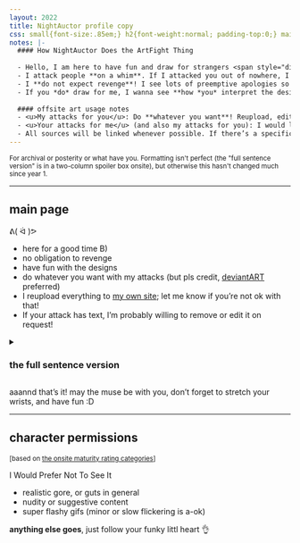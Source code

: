 ```yaml
---
layout: 2022
title: NightAuctor profile copy
css: small{font-size:.85em;} h2{font-weight:normal; padding-top:0;} main ul:first-of-type{padding:.5em 1em .5em 2em;} h3{display:inline; padding-left:0;} .box{padding:0 1em 1em 0;} .box ul{padding-right:0;}
notes: |-
  #### How NightAuctor Does the ArtFight Thing
  
  - Hello, I am here to have fun and draw for strangers <span style="display:inline-block;">:D</span>
  - I attack people **on a whim**. If I attacked you out of nowhere, I might’ve found you offsite, through random/recent/tagged characters, other people’s attacks or defenses, etc.
  - I **do not expect revenge**! I see lots of preemptive apologies so I figured I’d put this out there.
  - If you *do* draw for me, I wanna see **how *you* interpret the designs**, and do <em style="text-transform:uppercase;font-style:normal;">not</em> care about accuracy to the reference. Go nuts! Redesign them! Draw them with your characters! Unless otherwise noted in the character permissions, anything goes.
  
  #### offsite art usage notes
  - <u>My attacks for you</u>: Do **whatever you want**! Reupload, edit, s’all good. Whenever possible, please credit me through [deviant<span style="text-transform:uppercase;">Art</span>](https://www.deviantart.com/nightauctor), by name* if not link. (*<i>NightAuctor</i> and <i>a-flyleaf</i> both work, up to you)
  - <u>Your attacks for me</u> (and also my attacks for you): I would like to show them off so people without ArtFight accounts can see them! So I made [a webpage](https://a-flyleaf.github.io/artfight/) to feature all the art from this event. Think of it like a toyhou.se gallery, except 100% custom-coded and publicly-viewable.
  - All sources will be linked whenever possible. If there’s a specific social media handle you want credited, or you *don't* want a piece shared for whatever reason (no need to disclose), please **let me know**!
---
```

<small>For archival or posterity or what have you. Formatting isn't perfect (the "full sentence version" is in a two-column spoiler box onsite), but otherwise this hasn't changed much since year 1.</small>

----

## main page
ᕕ(&nbsp;ᐛ&nbsp;)ᕗ

- here for a good time <span style="display:inline-block;">B)</span>
- no obligation to revenge
- have fun with the designs
- do whatever you want with my attacks (but pls credit, [deviant<span style="text-transform:uppercase;">Art</span>](https://www.deviantart.com/nightauctor) preferred)
- I reupload everything to [my own site](https://a-flyleaf.github.io/artfight); let me know if you’re not ok with that!
- If your attack has text, I’m probably willing to remove or edit it on request!

<details><summary><h3>the full sentence version</h3></summary><div class="box">{{page.notes|markdownify}}</div></details>

aaannd that’s it! may the muse be with you, don’t forget to stretch your wrists, and have fun <span style="display:inline-block;">:D</span>

----

## character permissions
<small>[based on [the onsite maturity rating categories](https://artfight.net/info/guide-maturity)]</small>

I Would Prefer Not To See It
- realistic gore, or guts in general
- nudity or suggestive content
- super flashy gifs (minor or slow flickering is a-ok)

<b>anything else goes</b>, just follow your funky littl heart 👌